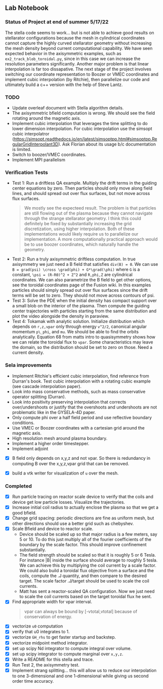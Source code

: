 
## Lab Notebook

### Status of Project at end of summer 5/17/22
The stella code seems to work... but is not able to achieve good results on stellarator configurations because the mesh in cylindrical coordinates cannot capture the highly curved stellarator geometry without increasing the mesh density beyond current computational capability. We have seen expected behavior in the axisymmetric examples, such as `ex2_track_blob_toroidal.py`, since in this case we can increase the resolution parameters significantly. Another major problem is that linear interpolation is far too dissapative. The next stage of the project involves switching our coordinate representation to Boozer or VMEC coordinates and implement cubic interpolation (by Ritchie), then parallelize our code and ultimately build a c++ version with the help of Steve Lantz.

### TODO
- Update overleaf document with Stella algorithm details.
- The axisymmetric bfield computation is wrong. We should see the field rotating around the magnetic axis.
- Implement cubic interpolation that leverages the time splitting to do lower dimension interpolation. For cubic interpolation use the simsopt cubic interpolatror (https://simsopt.readthedocs.io/en/latest/simsoptpp.html#simsoptpp.RegularGridInterpolant3D). Ask Florian about its usage b/c documentation is limited.
- Switch to boozer/VMEC coordinates.
- Implement MPI parallelism


### Verification Tests
- Test 1: Run a driftless QA example. Multiply the drift terms in the guiding center equations by zero. Then particles 
  should only move along field lines, and should spread out over flux surfaces, but not move across flux surfaces.
    > We mostly see the expecteed result. The problem is that particles are still flowing out of the plasma because
      they cannot navigate through the strange stellarator geometry. I think this could definitely be fixed by
      substantially increasing the grid discretization, using higher interpolation. Both of these implementations
      would likely require us to parallelize our implementation. A more computationally practical approach would
      be to use boozer coordinates, which naturally handle the geometry.
- Test 2: Run a truly axisymmetric driftless computation. In true axisymmetry we just need a B field that satisfies 
  `div(B) = 0`. We can use `B = grad(psi) \cross \grad(phi) + G*\grad(\phi)` where `G` is a constant,
  `\psi = (R-R0)^2 + Z^2` and `R,phi,Z` are cylindrical coordinates. We can also parametrize the B field to 
   get other options, see the toroidal coordinates page of the Fusion wiki. In this examples particles should 
   simply spread out over flux surfaces since the drift terms will be set to zero. 
   They should not move across contours of psi.
- Test 3: Solve the PDE when the initial density has compact support over a small blob on the interior of 
  the plasma. Then compute the guiding center trajectories with particles starting from the same distribution and
  plot the video alongside the density in paraview.
- Test 4: Tokamak with analytic solution. Initialize distribution which depends on `r,z,vpar` only through energy `v^2/2`, canonical angular momentum `p\_phi`, and `mu`. We should be able to find the orbits analytically. Equation 68 from matts intro to quasisymmetry shows how we can relate the toroidal flux to `vpar`. Some characteristics may leave the domain, so the distribution should be set to zero on those. Need a current density.


### Sela improvements
- Implement Ritchie's efficient cubic interpolation, find reference from Durran's book. Test cubic interpolation with a rotating cubic example (see cascade interpolation paper).
- Look into mass conservative methods, such as mass conservative operator splitting (Durran).
- Look into positivity preserving interpolation that corrects over/undershoots or justify that the 
  overshoots and undershoots are not problematic like in the GYSELA-4D paper.
- Only compute phi over a half field period and use reflective boundary conditions.
- Use VMEC or Boozer coordinates with a cartesian grid around the magnetic axis.
- High resolution mesh around plasma boundary.
- Implement a higher order timestepper.
- Implement adjoint
- [x] B field only depends on x,y,z and not vpar. So there is redundancy in computing B over the x,y,z,vpar grid that can be removed.
- [x] build a vtk writer for visualization of `u` over the mesh.


### Completed
- [x] Run particle tracing on reactor scale device to verify that the coils and device get low particle losses. Visualize the trajectories. 
- [x] Increase initial coil radius to actually enclose the plasma so that we get a good bfield.
- [x] Change grid spacing: periodic directions are fine as uniform mesh, but other directions should use a better grid such as chebyshev.
- [x] Scale Bfield and device to reactor scale.
    - Device should be scaled up so that major radius is a few meters, say 5 or 10. To do this just multiply all of       the fourier coefficients of the boundary by the scale factor. This should improve confinement substantially.
    - The field strength should be scaled so that it is roughly 5 or 6 Tesla. For instance |B| inside the surface 
      should average to roughly 5 tesla. We can achieve this by multiplying the coil current by a scale factor.
      We could also build a toroidal flux objective from a surface and the coils, compute the .J quantity, and then
      compare to the desired target. The scale factor .J/target should be used to scale the coil currents.
    - Matt has sent a reactor-scaled QA configuration. Now we just need to scale the coil currents based on the
      target toroidal flux he sent.
- [x] Find appropriate width for vpar interval.
    > vpar can always be bound by [-vtotal,vtotal] because of conservation of energy. 
- [x] vectorize `u0` computation 
- [x] verify that u0 integrates to 1.
- [x] vectorize `GH_rhs` to get faster startup and backstep.
- [x] vectorize midpoint method integrator.
- [x] set up scipy Nd integrator to compute integral over volume.
- [x] set up scipy integrator to compute marginal over `x,y,z`.
- [x] Write a README for this stella and trace.
- [x] Run Test 2, the axisymmetry test.
- [x] Implement strang splitting... this will allow us to reduce our interpolation to one 3-dimensional and one 1-dimensional while giving us second order time accuracy.

